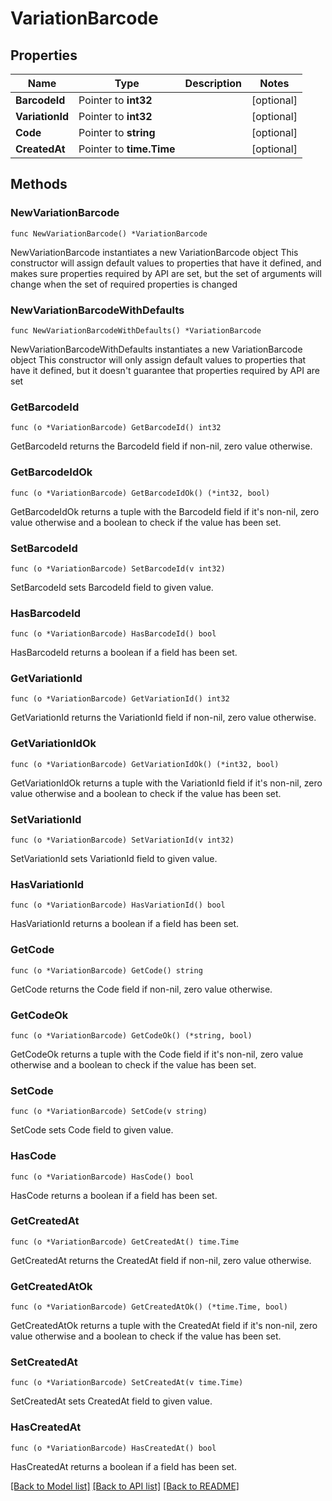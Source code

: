# VariationBarcode

## Properties

Name | Type | Description | Notes
------------ | ------------- | ------------- | -------------
**BarcodeId** | Pointer to **int32** |  | [optional] 
**VariationId** | Pointer to **int32** |  | [optional] 
**Code** | Pointer to **string** |  | [optional] 
**CreatedAt** | Pointer to **time.Time** |  | [optional] 

## Methods

### NewVariationBarcode

`func NewVariationBarcode() *VariationBarcode`

NewVariationBarcode instantiates a new VariationBarcode object
This constructor will assign default values to properties that have it defined,
and makes sure properties required by API are set, but the set of arguments
will change when the set of required properties is changed

### NewVariationBarcodeWithDefaults

`func NewVariationBarcodeWithDefaults() *VariationBarcode`

NewVariationBarcodeWithDefaults instantiates a new VariationBarcode object
This constructor will only assign default values to properties that have it defined,
but it doesn't guarantee that properties required by API are set

### GetBarcodeId

`func (o *VariationBarcode) GetBarcodeId() int32`

GetBarcodeId returns the BarcodeId field if non-nil, zero value otherwise.

### GetBarcodeIdOk

`func (o *VariationBarcode) GetBarcodeIdOk() (*int32, bool)`

GetBarcodeIdOk returns a tuple with the BarcodeId field if it's non-nil, zero value otherwise
and a boolean to check if the value has been set.

### SetBarcodeId

`func (o *VariationBarcode) SetBarcodeId(v int32)`

SetBarcodeId sets BarcodeId field to given value.

### HasBarcodeId

`func (o *VariationBarcode) HasBarcodeId() bool`

HasBarcodeId returns a boolean if a field has been set.

### GetVariationId

`func (o *VariationBarcode) GetVariationId() int32`

GetVariationId returns the VariationId field if non-nil, zero value otherwise.

### GetVariationIdOk

`func (o *VariationBarcode) GetVariationIdOk() (*int32, bool)`

GetVariationIdOk returns a tuple with the VariationId field if it's non-nil, zero value otherwise
and a boolean to check if the value has been set.

### SetVariationId

`func (o *VariationBarcode) SetVariationId(v int32)`

SetVariationId sets VariationId field to given value.

### HasVariationId

`func (o *VariationBarcode) HasVariationId() bool`

HasVariationId returns a boolean if a field has been set.

### GetCode

`func (o *VariationBarcode) GetCode() string`

GetCode returns the Code field if non-nil, zero value otherwise.

### GetCodeOk

`func (o *VariationBarcode) GetCodeOk() (*string, bool)`

GetCodeOk returns a tuple with the Code field if it's non-nil, zero value otherwise
and a boolean to check if the value has been set.

### SetCode

`func (o *VariationBarcode) SetCode(v string)`

SetCode sets Code field to given value.

### HasCode

`func (o *VariationBarcode) HasCode() bool`

HasCode returns a boolean if a field has been set.

### GetCreatedAt

`func (o *VariationBarcode) GetCreatedAt() time.Time`

GetCreatedAt returns the CreatedAt field if non-nil, zero value otherwise.

### GetCreatedAtOk

`func (o *VariationBarcode) GetCreatedAtOk() (*time.Time, bool)`

GetCreatedAtOk returns a tuple with the CreatedAt field if it's non-nil, zero value otherwise
and a boolean to check if the value has been set.

### SetCreatedAt

`func (o *VariationBarcode) SetCreatedAt(v time.Time)`

SetCreatedAt sets CreatedAt field to given value.

### HasCreatedAt

`func (o *VariationBarcode) HasCreatedAt() bool`

HasCreatedAt returns a boolean if a field has been set.


[[Back to Model list]](../README.md#documentation-for-models) [[Back to API list]](../README.md#documentation-for-api-endpoints) [[Back to README]](../README.md)



